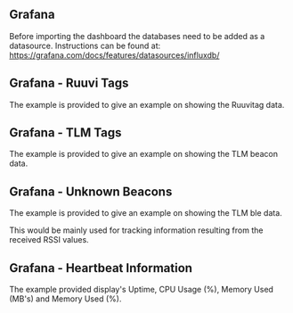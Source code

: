 ## Grafana

Before importing the dashboard the databases need to be added as a datasource.
Instructions can be found at:
https://grafana.com/docs/features/datasources/influxdb/

## Grafana - Ruuvi Tags
The example is provided to give an example on showing the Ruuvitag data.

## Grafana - TLM Tags

The example is provided to give an example on showing the TLM beacon data.


## Grafana - Unknown Beacons

The example is provided to give an example on showing the TLM ble data.

This would be mainly used for tracking information resulting from the received RSSI values.

## Grafana - Heartbeat Information

The example provided display's Uptime, CPU Usage (%), Memory Used (MB's) and Memory Used (%).
